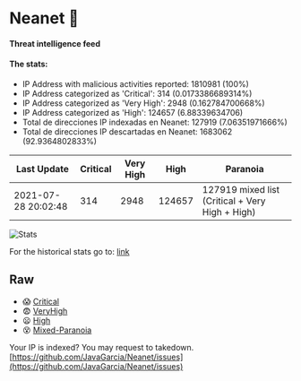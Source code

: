 # Neanet :hocho:
#### Threat intelligence feed
#### The stats:

- IP Address with malicious activities reported: 1810981 (100%)
- IP Address categorized as 'Critical':  314 (0.0173386689314%)
- IP Address categorized as 'Very High':  2948 (0.162784700668%)
- IP Address categorized as 'High':  124657 (6.88339634706)
- Total de direcciones IP indexadas en Neanet:  127919 (7.06351971666%)
- Total de direcciones IP descartadas en Neanet:  1683062 (92.9364802833%)

| Last Update | Critical | Very High | High | Paranoia |
| --- | --- | --- | --- | --- |
| 2021-07-28 20:02:48 | 314 | 2948 | 124657 | 127919 mixed list (Critical + Very High + High)|

![Stats](https://docs.google.com/spreadsheets/d/e/2PACX-1vSnaNMIXVabIpDJjufMlzH7poXnshF3mgd8Is1g9ytUEzVsP5my4Trn8f-xkoLLQ38xpL3HtmUexLo6/pubchart?oid=501124687&format=image)

For the historical stats go to: [link](/stats.csv)
## Raw
- :scream: [Critical](https://raw.githubusercontent.com/JavaGarcia/Neanet/master/blacklists/neanet_critical.txt)
- :fearful: [VeryHigh](https://raw.githubusercontent.com/JavaGarcia/Neanet/master/blacklists/neanet_veryHigh.txtt)
- :frowning: [High](https://raw.githubusercontent.com/JavaGarcia/Neanet/master/blacklists/neanet_high.txt)
- :dizzy_face: [Mixed-Paranoia](https://raw.githubusercontent.com/JavaGarcia/Neanet/master/blacklists/neanet_all.txt)


Your IP is indexed? You may request to takedown. [https://github.com/JavaGarcia/Neanet/issues](https://github.com/JavaGarcia/Neanet/issues)
























































































































































































































































































































































































































































































































































































































































































































































































































































































































































































































































































































































































































































































































































































































































































































































































































































































































































































































































































































































































































































































































































































































































































































































































































































































































































































































































































































































































































































































































































































































































































































































































































































































































































































































































































































































































































































































































































































































































































































































































































































































































































































































































































































































































































































































































































































































































































































































































































































































































































































































































































































































































































































































































































































































































































































































































































































































































































































































































































































































































































































































































































































































































































































































































































































































































































































































































































































































































































































































































































































































































































































































































































































































































































































































































































































































































































































































































































































































































































































































































































































